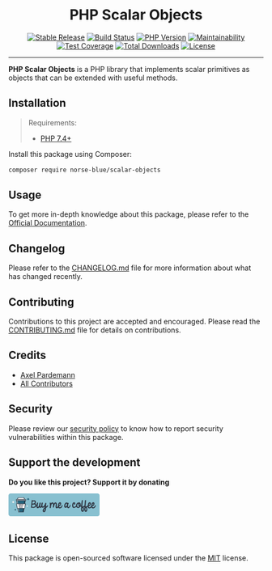 <div align="center">
    <h1>PHP Scalar Objects</h1>
    <p align="center">
        <a href="https://packagist.org/packages/norse-blue/scalar-objects"><img alt="Stable Release" src="https://img.shields.io/packagist/v/norse-blue/scalar-objects.svg?style=flat-square&label=release&logo=packagist&logoColor=eceff4&colorA=4c566a&colorB=5e81ac"></a>
        <a href="https://travis-ci.com/norse-blue/php-scalar-objects"><img alt="Build Status" src="https://img.shields.io/travis/com/norse-blue/php-scalar-objects.svg?style=flat-square&label=build&logo=travis-ci&logoColor=eceff4&colorA=4c566a&colorB=88c0d0"></a>
        <a href="https://php.net/releases"><img alt="PHP Version" src="https://img.shields.io/packagist/php-v/norse-blue/scalar-objects.svg?style=flat-square&label=php&logo=php&logoColor=eceff4&colorA=4c566a&colorB=b48ead"></a>
        <a href="https://codeclimate.com/github/norse-blue/php-scalar-objects"><img alt="Maintainability" src="https://img.shields.io/codeclimate/maintainability/norse-blue/php-scalar-objects.svg?style=flat-square&label=maintainability&logo=code-climate&logoColor=eceff4&colorA=4c566a&colorB=88c0d0"></a>
        <a href="https://codeclimate.com/github/norse-blue/php-scalar-objects"><img alt="Test Coverage" src="https://img.shields.io/codeclimate/coverage/norse-blue/php-scalar-objects.svg?style=flat-square&label=coverage&logo=code-climate&logoColor=eceff4&colorA=4c566a&colorB=88c0d0"></a>
        <a href="https://packagist.org/packages/norse-blue/scalar-objects"><img alt="Total Downloads" src="https://img.shields.io/packagist/dt/norse-blue/scalar-objects.svg?style=flat-square&label=downloads&logoColor=eceff4&colorA=4c566a&colorB=88c0d0"></a>
        <a href="https://github.com/norse-blue/php-scalar-objects/blob/master/LICENSE.md"><img alt="License" src="https://img.shields.io/github/license/norse-blue/php-scalar-objects.svg?style=flat-square&label=license&logoColor=eceff4&colorA=4c566a&colorB=a3be8c"></a>
    </p>
</div>
<hr>

**PHP Scalar Objects** is a PHP library that implements scalar primitives as objects that can be extended with useful methods.

## Installation

>Requirements:
>- [PHP 7.4+](https://php.net/releases)

Install this package using Composer:

```bash
composer require norse-blue/scalar-objects
```

## Usage

To get more in-depth knowledge about this package, please refer to the [Official Documentation](https://norse-blue.github.io/php-scalar-objects/).

## Changelog

Please refer to the [CHANGELOG.md](CHANGELOG.md) file for more information about what has changed recently.

## Contributing

Contributions to this project are accepted and encouraged. Please read the [CONTRIBUTING.md](.github/CONTRIBUTING.md) file for details on contributions.

## Credits

- [Axel Pardemann](https://github.com/axelitus)
- [All Contributors](../../contributors)

## Security

Please review our [security policy](https://github.com/norse-blue/php-scalar-objects/security/policy) to know how to report security vulnerabilities within this package.

## Support the development

**Do you like this project? Support it by donating**

<a href="https://www.buymeacoffee.com/axelitus"><img src="docs/assets/images/buy-me-a-coffee.svg" width="180" alt="Buy me a coffee"></img></a>

## License

This package is open-sourced software licensed under the [MIT](LICENSE.md) license.
